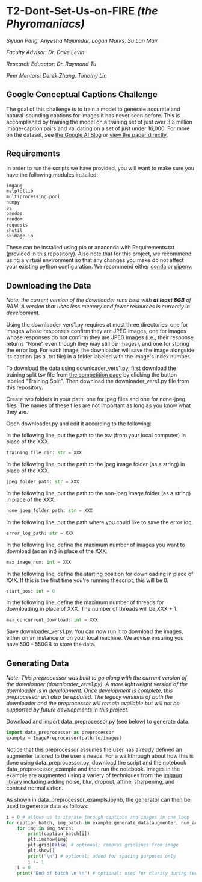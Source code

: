 # T2-Dont-Set-Us-on-FIRE _(the Phyromaniacs)_
_Siyuan Peng, Anyesha Majumdar, Logan Marks, Su Lan Mair_

_Faculty Advisor: Dr. Dave Levin_ 

_Research Educator: Dr. Raymond Tu_

_Peer Mentors: Derek Zhang, Timothy Lin_

## Google Conceptual Captions Challenge


The goal of this challenge is to train a model to generate accurate and natural-sounding captions for images it has never seen before. This is accomplished by training the model on a training set of just over 3.3 million image-caption pairs and validating on a set of just under 16,000. For more on the dataset, see [the Google AI Blog](https://ai.googleblog.com/2018/09/conceptual-captions-new-dataset-and.html) or [view the paper directly](https://aclweb.org/anthology/P18-1238).

## Requirements
In order to run the scripts we have provided, you will want to make sure you have the following modules installed:
```python
imgaug
matplotlib
multiprocessing.pool
numpy
os
pandas
random
requests
shutil
skimage.io
```
These can be installed using pip or anaconda with Requirements.txt (provided in this repository). Also note that for this project, we recommend using a virtual environment so that any changes you make do not affect your existing python configuration. We recommend either [conda](https://docs.conda.io/projects/conda/en/latest/user-guide/tasks/manage-environments.html) or [pipenv](https://pipenv.readthedocs.io/en/latest/install).  

## Downloading the Data
_Note: the current version of the downloader runs best with **at least 8GB** of RAM. A version that uses less memory and fewer resources is currently in development._

Using the downloader_vers1.py requires at most three directories: one for images whose responses confirm they are JPEG images, one for images whose responses do not confirm they are JPEG images (i.e., their response returns "None" even though they may still be images), and one for storing the error log. For each image, the downloader will save the image alongside its caption (as a .txt file) in a folder labeled with the image's index number. 

To download the data using downloader_vers1.py, first download the training split tsv file from [the competition page](https://ai.google.com/research/ConceptualCaptions) by clicking the button labeled "Training Split". Then download the downloader_vers1.py file from this repository.

Create two folders in your path: one for jpeg files and one for none-jpeg files. The names of these files are not important as long as you know what they are.

Open downloader.py and edit it according to the following:

In the following line, put the path to the tsv (from your local computer) in place of the XXX.
```python
training_file_dir: str = XXX
```

In the following line, put the path to the jpeg image folder (as a string) in place of the XXX.
```python
jpeg_folder_path: str = XXX
```

In the following line, put the path to the non-jpeg image folder (as a string) in place of the XXX.
```python
none_jpeg_folder_path: str = XXX
```

In the following line, put the path where you could like to save the error log.
```python
error_log_path: str = XXX
```

In the following line, define the maximum number of images you want to download (as an int) in place of the XXX.
```python
max_image_num: int = XXX
```

In the following line, define the starting position for downloading in place of XXX. If this is the first time you're running thescript, this will be 0.
```python
start_pos: int = 0
```

In the following line, define the maximum number of threads for downloading in place of XXX. The number of threads will be XXX + 1.
```python
max_concurrent_download: int = XXX
```
Save downloader_vers1.py. You can now run it to download the images, either on an instance or on your local machine. We advise ensuring you have 500 - 550GB to store the data.

## Generating Data
_Note: This preprocessor was built to go along with the current version of the downloader (downloader_vers1.py). A more lightweight version of the downloader is in development. Once development is complete, this preprocessor will also be updated. The legacy versions of both the downloader and the preprocessor will remain available but will not be supported by future developments in this project._

Download and import data_preprocessor.py (see below) to generate data. 
```python
import data_preprocessor as preprocessor
example = ImagePreprocessor(path/to/images)
```
Notice that this preprocessor assumes the user has already defined an augmenter tailored to the user's needs. For a walkthrough about how this is done using data_preprocessor.py, download  the script and the notebook data_preprocessor_example and then run the notebook. Images in the example are augmented using a variety of techniques from the [imgaug library](https://github.com/aleju/imgaug) including adding noise, blur, dropout, affine, sharpening, and contrast normalisation. 


As shown in data_preprocessor_exampls.ipynb, the generator can then be used to generate data as follows:
```python
i = 0 # allows us to iterate through captions and images in one loop
for caption_batch, img_batch in example.generate_data(augmenter, num_augs, batch_size):
    for img in img_batch:
        print(caption_batch[i])
        plt.imshow(img)
        plt.grid(False) # optional; removes gridlines from image
        plt.show() 
        print("\n") # optional; added for spacing purposes only
        i += 1
    i = 0
    print("End of batch \n \n") # optional; used for clarity during testing
            

```

